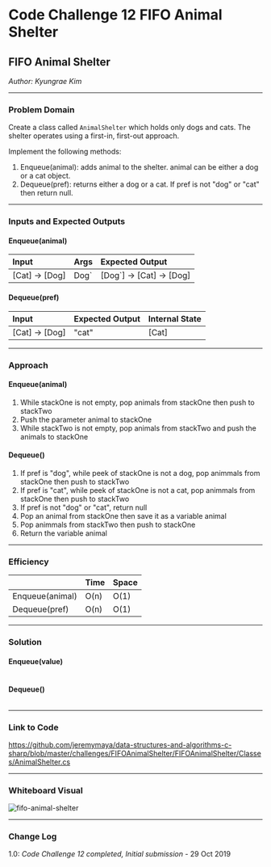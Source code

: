 # Code Challenge 12 FIFO Animal Shelter

## FIFO Animal Shelter
*Author: Kyungrae Kim*

---

### Problem Domain
Create a class called `AnimalShelter` which holds only dogs and cats. The shelter operates using a first-in, first-out approach.

Implement the following methods:
1. Enqueue(animal): adds animal to the shelter. animal can be either a dog or a cat object.
2. Dequeue(pref): returns either a dog or a cat. If pref is not "dog" or "cat" then return null.

---

### Inputs and Expected Outputs
#### Enqueue(animal)
| Input | Args | Expected Output |
| :----------- |:-- |:----------- |
| [Cat] -> [Dog] | Dog` | [Dog`] -> [Cat] -> [Dog] |
#### Dequeue(pref)
| Input | Expected Output  | Internal State|
| :----------- |:-- |:----------- |
| [Cat] -> [Dog] | "cat" | [Cat] |

---

### Approach
#### Enqueue(animal)
1. While stackOne is not empty, pop animals from stackOne then push to stackTwo
2. Push the parameter animal to stackOne
3. While stackTwo is not empty, pop animals from stackTwo and push the animals to stackOne
#### Dequeue()
1. If pref is "dog", while peek of stackOne is not a dog, pop animmals from stackOne then push to stackTwo
2. If pref is "cat", while peek of stackOne is not a cat, pop animmals from stackOne then push to stackTwo
3. If pref is not "dog" or "cat", return null
4. Pop an animal from stackOne then save it as a variable animal
5. Pop animmals from stackTwo then push to stackOne
6. Return the variable animal

---

### Efficiency
| | Time | Space |
|:-- | :----------- | :----------- |
| Enqueue(animal) | O(n) | O(1) |
| Dequeue(pref) | O(n) | O(1) |

---

### Solution
#### Enqueue(value)
```C#

```
#### Dequeue()
```C#

```

---

### Link to Code
https://github.com/jeremymaya/data-structures-and-algorithms-c-sharp/blob/master/challenges/FIFOAnimalShelter/FIFOAnimalShelter/Classes/AnimalShelter.cs

---

### Whiteboard Visual
![fifo-animal-shelter](https://github.com/jeremymaya/data-structures-and-algorithms-c-/blob/master/assets/fifo-animal-shelter.jpg)

---

### Change Log
1.0: *Code Challenge 12 completed, Initial submission* - 29 Oct 2019
